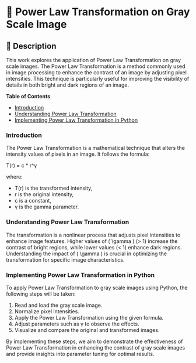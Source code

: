 # 🤳 Power Law Transformation on Gray Scale Image

## 📝 Description

This work explores the application of Power Law Transformation on gray scale images. The Power Law Transformation is a method commonly used in image processing to enhance the contrast of an image by adjusting pixel intensities. This technique is particularly useful for improving the visibility of details in both bright and dark regions of an image.

**Table of Contents**
- [Introduction](#introduction) 
- [Understanding Power Law Transformation](#understanding-power-law-transformation)
- [Implementing Power Law Transformation in Python](#implementing-power-law-transformation-in-python) 

### Introduction

The Power Law Transformation is a mathematical technique that alters the intensity values of pixels in an image. It follows the formula:

T(r) = c * r^γ

where:
- T(r) is the transformed intensity,
- r is the original intensity,
- c is a constant,
- γ is the gamma parameter.

### Understanding Power Law Transformation

The transformation is a nonlinear process that adjusts pixel intensities to enhance image features. Higher values of \( \gamma \) (> 1) increase the contrast of bright regions, while lower values (< 1) enhance dark regions. Understanding the impact of \( \gamma \) is crucial in optimizing the transformation for specific image characteristics.

### Implementing Power Law Transformation in Python

To apply Power Law Transformation to gray scale images using Python, the following steps will be taken:

1. Read and load the gray scale image.
2. Normalize pixel intensities.
3. Apply the Power Law Transformation using the given formula.
4. Adjust parameters such as γ to observe the effects.
5. Visualize and compare the original and transformed images.

By implementing these steps, we aim to demonstrate the effectiveness of Power Law Transformation in enhancing the contrast of gray scale images and provide insights into parameter tuning for optimal results.

